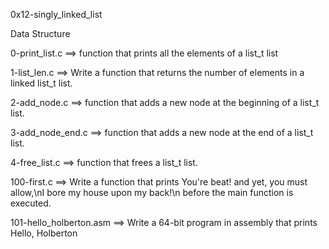 0x12-singly_linked_list

Data Structure

0-print_list.c ==> function that prints all the elements of a list_t list

1-list_len.c ==> Write a function that returns the number of elements in a linked list_t list.

2-add_node.c ==>  function that adds a new node at the beginning of a list_t list.

3-add_node_end.c ==> function that adds a new node at the end of a list_t list.

4-free_list.c ==> function that frees a list_t list.

100-first.c ==> Write a function that prints You're beat! and yet, you must allow,\nI bore my house upon my back!\n before the main function is executed.

101-hello_holberton.asm ==> Write a 64-bit program in assembly that prints Hello, Holberton
